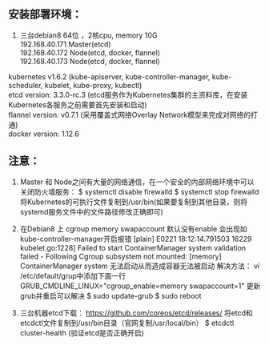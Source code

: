 ## 安装部署环境：
1. 三台debian8 64位 ，2核cpu, memory 10G <br/>
192.168.40.171  Master(etcd) <br/>
192.168.40.172  Node(etcd, docker, flannel) <br/>
192.168.40.173  Node(etcd, docker, flannel) <br/>

kubernetes v1.6.2 (kube-apiserver, kube-controller-manager, kube-scheduler, kubelet, kube-proxy, kubectl) <br/>
etcd version: 3.3.0-rc.3 (etcd服务作为Kubernetes集群的主资料库，在安装Kubernetes各服务之前需要首先安装和启动) <br/>
flannel version: v0.7.1 (采用覆盖式网络Overlay Network模型来完成对网络的打通) <br/>
docker version: 1.12.6 <br/>

## 注意：
1. Master 和 Node之间有大量的网络通信，在一个安全的内部网络环境中可以关闭防火墙服务：
$ systemctl disable firewalld
$ systemctl stop firewalld
将Kubernetes的可执行文件复制到/usr/bin(如果要复制到其他目录，则将systemd服务文件中的文件路径修改正确即可)

2. 在Debian8 上 cgroup memory swapaccount 默认没有enable
会出现如
kube-controller-manager开启报错
[plain]  E0221 18:12:14.791503   16229 kubelet.go:1228] Failed to start ContainerManager system validation failed - Following Cgroup subsystem not mounted: [memory]  
ContainerManager system 无法启动从而造成容器无法被启动
解决方法：
vi /etc/default/grup中添加下面一行
GRUB_CMDLINE_LINUX="cgroup_enable=memory swapaccount=1" 
更新grub并重启可以解决
$ sudo update-grub
$ sudo reboot

3. 三台机器etcd下载：
https://github.com/coreos/etcd/releases/
将etcd和etcdctl文件复制到/usr/bin目录（官网复制/usr/local/bin）
$ etcdctl cluster-health (验证etcd是否正确开启)
